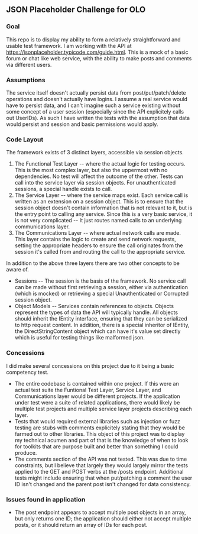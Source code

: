 ## JSON Placeholder Challenge for OLO

### Goal
This repo is to display my ability to form a relatively straightforward and usable test framework. I am working with the API at https://jsonplaceholder.typicode.com/guide.html. This is a mock of a basic forum or chat like web service, with the ability to make posts and comments via different users. 

### Assumptions
The service itself doesn't actually persist data from post/put/patch/delete operations and doesn't actually have logins. I assume a real service would have to persist data, and I can't imagine such a service existing without some concept of a user session (especially since the API explicitely calls out UserIDs). As such I have written the tests with the assumption that data would persist and session and basic permissions would apply.

### Code Layout
The framework exists of 3 distinct layers, accessible via session objects.
1. The Functional Test Layer -- where the actual logic for testing occurs. This is the most complex layer, but also the uppermost with no dependencies. No test will affect the outcome of the other. Tests can call into the service layer via session objects. For unauthenticated sessions, a special handle exists to call.
2. The Service Layer -- where the service maps exist. Each service call is written as an extension on a session object. This is to ensure that the session object doesn't contain information that is not relevant to it, but is the entry point to calling any service. Since this is a very basic service, it is not very complicated -- It just routes named calls to an underlying communications layer.
3. The Communications Layer -- where actual network calls are made. This layer contains the logic to create and send network requests, setting the appropriate headers to ensure the call originates from the session it's called from and routing the call to the appropriate service.

In addition to the above three layers there are two other concepts to be aware of.
* Sessions -- The session is the basis of the framework. No service call can be made without first retrieving a session, either via authentication (which is mocked) or retrieving a special Unauthenticated or Corrupted session object.
* Object Models -- Services contain references to objects. Objects represent the types of data the API will typically handle. All objects should inherit the IEntity interface, ensuring that they can be serialized to http request content. In addition, there is a special inheritor of IEntity, the DirectStringContent object which can have it's value set directly which is useful for testing things like malformed json.

### Concessions
I did make several concessions on this project due to it being a basic competency test.
* The entire codebase is contained within one project. If this were an actual test suite the Funtional Test Layer, Service Layer, and Communications layer would be different projects. If the application under test were a suite of related applications, there would likely be multiple test projects and multiple service layer projects describing each layer.
* Tests that would required external libraries such as injection or fuzz testing are stubs with comments explicitely stating that they would be farmed out to other libraries. This object of this project was to display my technical acumen and part of that is the knowledge of when to look for toolkits that are purpose built and better than something I could produce.
* The comments section of the API was not tested. This was due to time constraints, but I believe that largely they would largely mirror the tests applied to the GET and POST verbs at the /posts endpoint. Additional tests might include ensuring that when put/patching a comment the user ID isn't changed and the parent post isn't changed for data consistency.

### Issues found in application
* The post endpoint appears to accept multiple post objects in an array, but only returns one ID; the application should either not accept multiple posts, or it should return an array of IDs for each post.